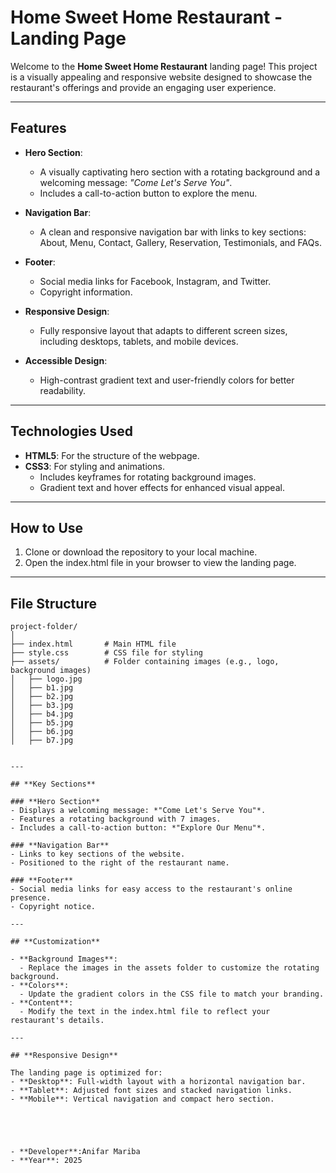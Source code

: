 
# **Home Sweet Home Restaurant - Landing Page**

Welcome to the **Home Sweet Home Restaurant** landing page! This project is a visually appealing and responsive website designed to showcase the restaurant's offerings and provide an engaging user experience.

---

## **Features**

- **Hero Section**: 
  - A visually captivating hero section with a rotating background and a welcoming message: *"Come Let's Serve You"*.
  - Includes a call-to-action button to explore the menu.

- **Navigation Bar**:
  - A clean and responsive navigation bar with links to key sections: About, Menu, Contact, Gallery, Reservation, Testimonials, and FAQs.

- **Footer**:
  - Social media links for Facebook, Instagram, and Twitter.
  - Copyright information.

- **Responsive Design**:
  - Fully responsive layout that adapts to different screen sizes, including desktops, tablets, and mobile devices.

- **Accessible Design**:
  - High-contrast gradient text and user-friendly colors for better readability.

---

## **Technologies Used**

- **HTML5**: For the structure of the webpage.
- **CSS3**: For styling and animations.
  - Includes keyframes for rotating background images.
  - Gradient text and hover effects for enhanced visual appeal.

---

## **How to Use**

1. Clone or download the repository to your local machine.
2. Open the index.html file in your browser to view the landing page.

---

## **File Structure**

```
project-folder/
│
├── index.html       # Main HTML file
├── style.css        # CSS file for styling
├── assets/          # Folder containing images (e.g., logo, background images)
│   ├── logo.jpg
│   ├── b1.jpg
│   ├── b2.jpg
│   ├── b3.jpg
│   ├── b4.jpg
│   ├── b5.jpg
│   ├── b6.jpg
│   ├── b7.jpg


---

## **Key Sections**

### **Hero Section**
- Displays a welcoming message: *"Come Let's Serve You"*.
- Features a rotating background with 7 images.
- Includes a call-to-action button: *"Explore Our Menu"*.

### **Navigation Bar**
- Links to key sections of the website.
- Positioned to the right of the restaurant name.

### **Footer**
- Social media links for easy access to the restaurant's online presence.
- Copyright notice.

---

## **Customization**

- **Background Images**:
  - Replace the images in the assets folder to customize the rotating background.
- **Colors**:
  - Update the gradient colors in the CSS file to match your branding.
- **Content**:
  - Modify the text in the index.html file to reflect your restaurant's details.

---

## **Responsive Design**

The landing page is optimized for:
- **Desktop**: Full-width layout with a horizontal navigation bar.
- **Tablet**: Adjusted font sizes and stacked navigation links.
- **Mobile**: Vertical navigation and compact hero section.





- **Developer**:Anifar Mariba
- **Year**: 2025

